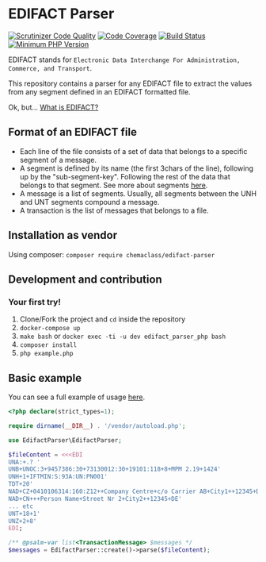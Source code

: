 # EDIFACT Parser

[![Scrutinizer Code Quality](https://scrutinizer-ci.com/g/Chemaclass/EdifactParser/badges/quality-score.png?b=master)](https://scrutinizer-ci.com/g/Chemaclass/EdifactParser/?branch=master)
[![Code Coverage](https://scrutinizer-ci.com/g/Chemaclass/EdifactParser/badges/coverage.png?b=master)](https://scrutinizer-ci.com/g/Chemaclass/EdifactParser/?branch=master)
[![Build Status](https://scrutinizer-ci.com/g/Chemaclass/EdifactParser/badges/build.png?b=master)](https://scrutinizer-ci.com/g/Chemaclass/EdifactParser/build-status/master)
[![Minimum PHP Version](https://img.shields.io/badge/php-%3E%3D%207.4-8892BF.svg?style=flat-square)](https://php.net/)

EDIFACT stands for `Electronic Data Interchange For Administration, Commerce, and Transport`. 

This repository contains a parser for any EDIFACT file to extract the values from any segment
defined in an EDIFACT formatted file. 

Ok, but... [What is EDIFACT?](/docu/what-is-edifact.md)

## Format of an EDIFACT file

* Each line of the file consists of a set of data that belongs to a specific segment of a message.
* A segment is defined by its name (the first 3chars of the line), following up by the "sub-segment-key". 
Following the rest of the data that belongs to that segment. See more about segments [here](/docu/segments.md).
* A message is a list of segments. Usually, all segments between the UNH and UNT segments compound a message.
* A transaction is the list of messages that belongs to a file. 

## Installation as vendor

Using composer: ```composer require chemaclass/edifact-parser```

## Development and contribution

### Your first try!

1. Clone/Fork the project and `cd` inside the repository
2. `docker-compose up`
3. `make bash` or `docker exec -ti -u dev edifact_parser_php bash` 
4. `composer install`
5. `php example.php`

## Basic example

You can see a full example of usage [here](example.php).

```php
<?php declare(strict_types=1);

require dirname(__DIR__) . '/vendor/autoload.php';

use EdifactParser\EdifactParser;

$fileContent = <<<EDI
UNA:+.? '
UNB+UNOC:3+9457386:30+73130012:30+19101:118+8+MPM 2.19+1424'
UNH+1+IFTMIN:S:93A:UN:PN001'
TDT+20'
NAD+CZ+0410106314:160:Z12++Company Centre+c/o Carrier AB+City1++12345+DE'
NAD+CN+++Person Name+Street Nr 2+City2++12345+DE'
... etc
UNT+18+1'
UNZ+2+8'
EDI;

/** @psalm-var list<TransactionMessage> $messages */
$messages = EdifactParser::create()->parse($fileContent);
```

